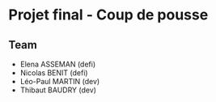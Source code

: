 # Projet final - Coup de pousse

## Team

- Elena ASSEMAN (defi)
- Nicolas BENIT (defi)
- Léo-Paul MARTIN (dev)
- Thibaut BAUDRY (dev)
